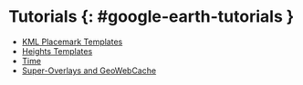 # Tutorials {: #google-earth-tutorials }

-   [KML Placemark Templates](kmlplacemark/index.md)
-   [Heights Templates](heights/heights.md)
-   [Time](time/time.md)
-   [Super-Overlays and GeoWebCache](superoverlaysgwc.md)
